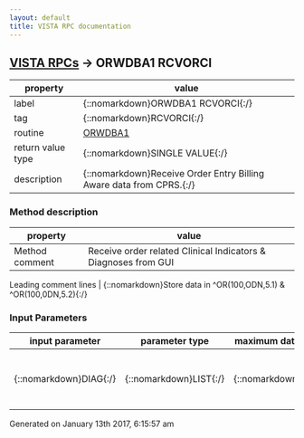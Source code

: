 ```yaml
---
layout: default
title: VISTA RPC documentation
---
```




## [VISTA RPCs](TableOfContent.md) &#8594; ORWDBA1 RCVORCI 

 property | value 
--- | --- 
 label | {::nomarkdown}ORWDBA1 RCVORCI{:/}
 tag | {::nomarkdown}RCVORCI{:/}
 routine | [ORWDBA1](http://code.osehra.org/dox/Routine_ORWDBA1_source.html)
 return value type | {::nomarkdown}SINGLE VALUE{:/}
 description | {::nomarkdown}Receive Order Entry Billing Aware data from CPRS.{:/}


### Method description

 property | value 
 --- | --- 
 Method comment | Receive order related Clinical Indicators & Diagnoses from GUI

 Leading comment lines | {::nomarkdown}Store data in ^OR(100,ODN,5.1) & ^OR(100,0DN,5.2){:/}

### Input Parameters

| input parameter | parameter type | maximum data length | required | description | 
| --- | --- | --- | --- | --- | 
| {::nomarkdown}DIAG{:/} | {::nomarkdown}LIST{:/} | {::nomarkdown}255{:/} | {::nomarkdown}true{:/} | {::nomarkdown}Array of Orders and Clinical Indicators returned from CPRS{:/} | 




 Generated on January 13th 2017, 6:15:57 am